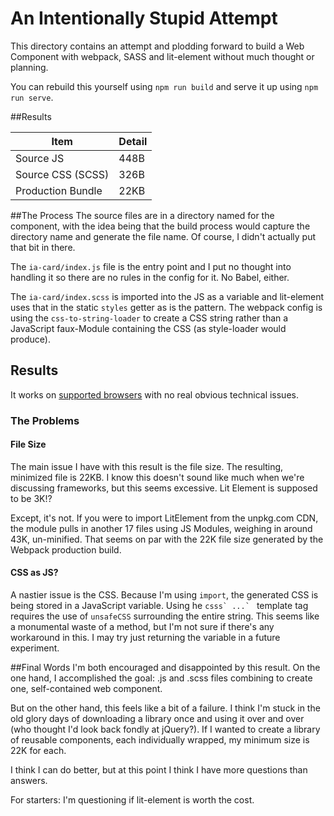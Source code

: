# An Intentionally Stupid Attempt

 This directory contains an attempt and plodding forward to build a Web Component with
 webpack, SASS and lit-element without much thought or planning.

 You can rebuild this yourself using `npm run build` and serve it up using `npm run serve`.
 
##Results

| Item | Detail |
| ---- | ------ |
| Source JS | 448B |
| Source CSS (SCSS) | 326B |
| Production Bundle | 22KB |
 
 ##The Process
The source files are in a directory named for the component, with the idea being that the 
build process would capture the directory name and generate the file name. Of course, I didn't 
actually put that bit in there.

The `ia-card/index.js` file is the entry point and I put no thought into handling it so there
 are no rules in the config for it. No Babel, either. 
 
The `ia-card/index.scss` is imported into the JS as a variable and lit-element uses that in the
static `styles` getter as is the pattern. The webpack config is using the `css-to-string-loader` 
to create a CSS string rather than a JavaScript faux-Module containing the CSS (as style-loader 
would produce).
 
## Results
 
It works on [supported browsers](https://caniuse.com/#search=modules) with no real obvious 
technical issues. 

### The Problems

#### File Size
 The main issue I have with this result is the file size. The resulting, minimized file is 22KB.
 I know this doesn't sound like much when we're discussing frameworks, but this seems excessive. 
 Lit Element is supposed to be 3K!?
 
 Except, it's not. If you were to import LitElement from the unpkg.com CDN, the module pulls in 
 another 17 files using JS Modules, weighing in around 43K, un-minified. 
 That seems on par with the 22K file size generated by the Webpack production build.
  
#### CSS as JS?
 A nastier issue is the CSS. Because I'm using `import`, the generated CSS is being stored in a 
 JavaScript variable. Using he ``csss` ...` `` template tag requires the use of `unsafeCSS`
 surrounding the entire string. This seems like a monumental waste of a method, but I'm not sure
 if there's any workaround in this. I may try just returning the variable in a future experiment.


##Final Words
 I'm both encouraged and disappointed by this result. On the one hand, I accomplished the goal: .js
 and .scss files combining to create one, self-contained web component. 
 
 But on the other hand, this feels like a bit of a failure. I think I'm stuck in the old glory days of
 downloading a library once and using it over and over (who thought I'd look back fondly at jQuery?).
 If I wanted to create a library of reusable components, each individually wrapped, my minimum size is 22K
 for each. 
 
 I think I can do better, but at this point I think I have more questions than answers.
   
 For starters: I'm questioning if lit-element is worth the cost.